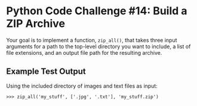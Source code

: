 # Python Code Challenge #14: Build a ZIP Archive

Your goal is to implement a function, `zip_all()`, that takes three input arguments for a path to the top-level directory you want to include, a list of file extensions, and an output file path for the resulting archive.

## Example Test Output
Using the included directory of images and text files as input:

```console
>>> zip_all('my_stuff', ['.jpg', '.txt'], 'my_stuff.zip')
```
